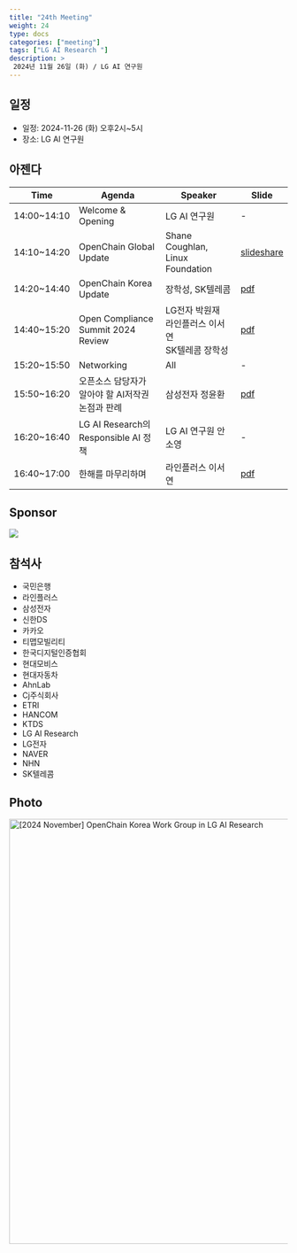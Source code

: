```yaml
---
title: "24th Meeting"
weight: 24
type: docs
categories: ["meeting"]
tags: ["LG AI Research "]
description: >
 2024년 11월 26일 (화) / LG AI 연구원
---
```


## 일정

* 일정: 2024-11-26 (화) 오후2시~5시
* 장소: LG AI 연구원

## 아젠다

| Time | Agenda           | Speaker | Slide |
|----|-----------------|------|------|
| 14:00~14:10 | Welcome & Opening | LG AI 연구원 | - |
| 14:10~14:20 | OpenChain Global Update  | 	Shane Coughlan, Linux Foundation | [slideshare](https://www.slideshare.net/slideshow/embed_code/key/5FBAVoKqwvoykg) |
| 14:20~14:40 | OpenChain Korea Update | 장학성, SK텔레콤 | [pdf](./OpenChain_Korea_update_20241126.pdf) |
| 14:40~15:20 | Open Compliance Summit 2024 Review | LG전자 박원재 <br> 라인플러스 이서연 <br> SK텔레콤 장학성 | [pdf](./KWG_ComplianceSummit.pdf) |
| 15:20~15:50 | Networking | All | - |
| 15:50~16:20 | 오픈소스 담당자가 알아야 할 AI저작권 논점과 판례 | 삼성전자 정윤환 | [pdf](./생성형AI의저작권이슈_20241126.pdf) |
| 16:20~16:40 | LG AI Research의 Responsible AI 정책 | LG AI 연구원 안소영 | - |
| 16:40~17:00 | 한해를 마무리하며| 라인플러스 이서연 | [pdf](./2024년결산.pdf) |


## Sponsor

![](./lgresearch.jpg)


## 참석사 

- 국민은행
- 라인플러스
- 삼성전자
- 신한DS
- 카카오
- 티맵모빌리티
- 한국디지털인증협회
- 현대모비스
- 현대자동차
- AhnLab
- Cj주식회사
- ETRI
- HANCOM
- KTDS
- LG AI Research
- LG전자
- NAVER
- NHN
- SK텔레콤

## Photo

<a data-flickr-embed="true" href="https://www.flickr.com/photos/198570149@N05/albums/72177720322215314" title="[2024 November] OpenChain Korea Work Group in LG AI Research"><img src="https://live.staticflickr.com/65535/54167655625_3a95bde645_b.jpg" width="1024" height="768" alt="[2024 November] OpenChain Korea Work Group in LG AI Research"/></a><script async src="//embedr.flickr.com/assets/client-code.js" charset="utf-8"></script>